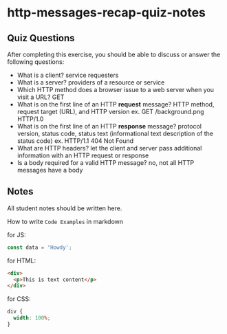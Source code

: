 # http-messages-recap-quiz-notes

## Quiz Questions

After completing this exercise, you should be able to discuss or answer the following questions:

- What is a client?
  service requesters
- What is a server?
  providers of a resource or service
- Which HTTP method does a browser issue to a web server when you visit a URL?
  GET
- What is on the first line of an HTTP **request** message?
  HTTP method, request target (URL), and HTTP version
  ex. GET /background.png HTTP/1.0
- What is on the first line of an HTTP **response** message?
  protocol version, status code, status text (informational text description of the status code)
  ex. HTTP/1.1 404 Not Found
- What are HTTP headers?
  let the client and server pass additional information with an HTTP request or response
- Is a body required for a valid HTTP message?
  no, not all HTTP messages have a body

## Notes

All student notes should be written here.

How to write `Code Examples` in markdown

for JS:

```javascript
const data = 'Howdy';
```

for HTML:

```html
<div>
  <p>This is text content</p>
</div>
```

for CSS:

```css
div {
  width: 100%;
}
```
